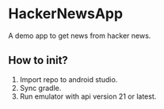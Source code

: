 # HackerNewsApp

A demo app to get news from hacker news.

## How to init?
  1. Import repo to android studio.
  2. Sync gradle.
  3. Run emulator with api version 21 or latest.
  